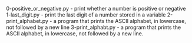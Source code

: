 0-positive_or_negative.py - print whether a number is positive or negative
1-last_digit.py - print the last digit of a number stored in a variable
2-print_alphabet.py -  a program that prints the ASCII alphabet, in lowercase, not followed by a new line
3-print_alphabt.py - a program that prints the ASCII alphabet, in lowercase, not followed by a new line.

